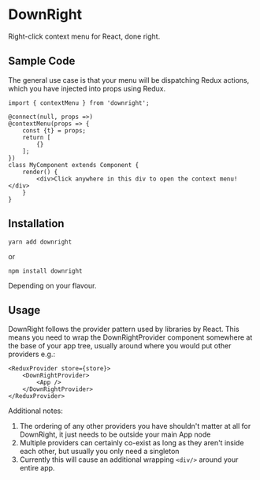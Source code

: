 # DownRight

Right-click context menu for React, done right.

## Sample Code

The general use case is that your menu will be dispatching Redux actions, which you have injected into props using Redux.

```
import { contextMenu } from 'downright';

@connect(null, props =>)
@contextMenu(props => {
    const {t} = props;
    return [
        {}
    ];
})
class MyComponent extends Component {
    render() {
        <div>Click anywhere in this div to open the context menu!</div>
    }
}
```

## Installation


```
yarn add downright
```

or

```
npm install downright
```

Depending on your flavour.

## Usage

DownRight follows the provider pattern used by libraries by React. This means you need to wrap the DownRightProvider component somewhere at the base of your app tree, usually around where you would put other providers e.g.:

```
<ReduxProvider store={store}>
    <DownRightProvider>
        <App />
    </DownRightProvider>
</ReduxProvider>
```

Additional notes:

1. The ordering of any other providers you have shouldn't matter at all for DownRight, it just needs to be outside your main App node
2. Multiple providers can certainly co-exist as long as they aren't inside each other, but usually you only need a singleton
3. Currently this will cause an additional wrapping `<div/>` around your entire app.

